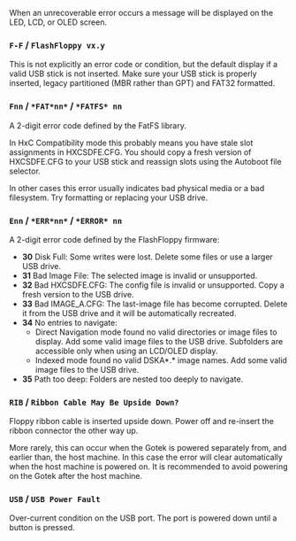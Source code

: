 When an unrecoverable error occurs a message will be displayed on the
LED, LCD, or OLED screen.

### `F-F` / `FlashFloppy vx.y`

This is not explicitly an error code or condition, but the default display
if a valid USB stick is not inserted. Make sure your USB stick is properly
inserted, legacy partitioned (MBR rather than GPT) and FAT32 formatted.

### `Fnn` / `*FAT*nn*` / `*FATFS* nn`

A 2-digit error code defined by the FatFS library.

In HxC Compatibility mode this probably means you have stale slot
assignments in HXCSDFE.CFG. You should copy a fresh version of
HXCSDFE.CFG to your USB stick and reassign slots using the Autoboot
file selector.

In other cases this error usually indicates bad physical media or a bad
filesystem. Try formatting or replacing your USB drive.

### `Enn` / `*ERR*nn*` / `*ERROR* nn`

A 2-digit error code defined by the FlashFloppy firmware:
- **30** Disk Full: Some writes were lost. Delete some files or use a
  larger USB drive.
- **31** Bad Image File: The selected image is invalid or
  unsupported.
- **32** Bad HXCSDFE.CFG: The config file is invalid or unsupported.
  Copy a fresh version to the USB drive.
- **33** Bad IMAGE_A.CFG: The last-image file has become corrupted.
  Delete it from the USB drive and it will be automatically recreated.
- **34** No entries to navigate:
  - Direct Navigation mode found no valid directories or image files
  to display. Add some valid image files to the USB drive. Subfolders
  are accessible only when using an LCD/OLED display.
  - Indexed mode found no valid DSKA\*.\* image names. Add some valid
  image files to the USB drive.
- **35** Path too deep: Folders are nested too deeply to navigate.

### `RIB` / `Ribbon Cable May Be Upside Down?`

Floppy ribbon cable is inserted upside down. Power off and re-insert
the ribbon connector the other way up.

More rarely, this can occur when the Gotek is powered separately from,
and earlier than, the host machine. In this case the error will clear
automatically when the host machine is powered on. It is recommended
to avoid powering on the Gotek after the host machine.

### `USB` / `USB Power Fault`

Over-current condition on the USB port. The port is powered down until
a button is pressed.
